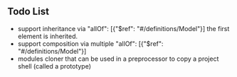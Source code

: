 ## Todo List 

- support  inheritance via "allOf": [{"$ref": "#/definitions/Model"}] the first element is inherited.
- support  composition via multiple "allOf": [{"$ref": "#/definitions/Model"}]                
- modules cloner that can be used in a preprocessor to copy a project shell (called a prototype)
